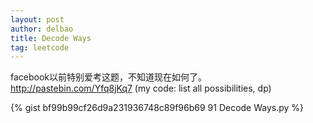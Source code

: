 ```yaml
---
layout: post
author: delbao
title: Decode Ways
tag: leetcode
---
```


facebook以前特别爱考这题，不知道现在如何了。http://pastebin.com/Yfq8jKq7 (my code: list all possibilities, dp)

{% gist bf99b99cf26d9a231936748c89f96b69 91 Decode Ways.py %}

